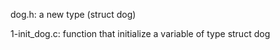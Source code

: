 dog.h: a new type (struct dog)

1-init_dog.c:  function that initialize a variable of type struct dog

